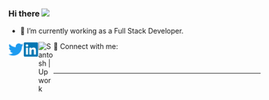 ### Hi there <img src="https://raw.githubusercontent.com/MartinHeinz/MartinHeinz/master/wave.gif" width="30px">

- 🔭 I’m currently working as a Full Stack Developer.

🔗 Connect with me:
  [<img align="left" alt="Santosh | Twitter" width="30px" src="https://github.com/devicons/devicon/blob/master/icons/twitter/twitter-original.svg" />][twitter]
  [<img align="left" alt="Santosh | LinkedIn" width="30px" src="https://github.com/devicons/devicon/blob/master/icons/linkedin/linkedin-original.svg" />][linkedin]
  [<img align="left" alt="Santosh | Upwork" width="30px" width="80px" src="https://cdn.worldvectorlogo.com/logos/upwork-1.svg" />][upwork]
  

<br />


---

[facebook]: https://www.facebook.com/santosh.subedi.9484
[twitter]: https://twitter.com/iam_santoshcode
[linkedin]: https://www.linkedin.com/in/i-am-santosh-subedi/
[upwork]: https://www.upwork.com/freelancers/~01220d51fa2c6517e6
